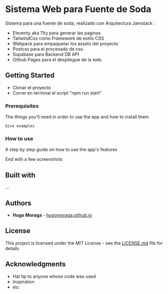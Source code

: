 # Sistema Web para Fuente de Soda

Sistema para una fuente de soda, realizado con Arquitectura Jamstack :

- Eleventy aka 11ty para generar las paginas
- TailwindCss como Framework de estilo CSS
- Webpack para empaquetar los assets del proyecto
- Postcss para el procesado de css.
- Supabase para Backend DB API
- Github Pages para el despliegue de la web.

## Getting Started

- Clonar el proyecto
- Correr en terminal el script "npm run start"

### Prerequisites

The things you'll need in order to use the app and how to install them

```
Give examples
```

### How to use

A step by step guide on how to use the app's features

End with a few screenshots

## Built with

...

## Authors

* **Hugo Moraga** - [hugomoraga.github.io](https://hugomoraga.github.io)



## License

This project is licensed under the MIT License - see the [LICENSE.md](LICENSE.md) file for details

## Acknowledgments

* Hat tip to anyone whose code was used
* Inspiration
* etc
